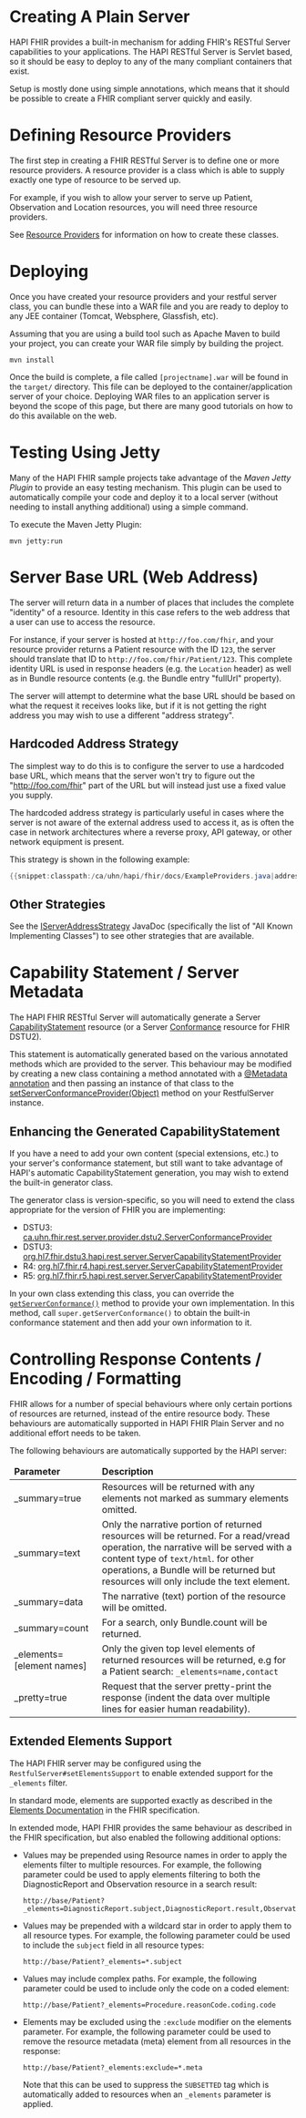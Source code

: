 # Creating A Plain Server

HAPI FHIR provides a built-in mechanism for adding FHIR's RESTful Server capabilities to your applications. The HAPI RESTful Server is Servlet based, so it should be easy to deploy to any of the many compliant containers that exist.

Setup is mostly done using simple annotations, which means that it should be possible to create a FHIR compliant server quickly and easily.

# Defining Resource Providers

The first step in creating a FHIR RESTful Server is to define one or more resource providers. A resource provider is a class which is able to supply exactly one type of resource to be served up.

For example, if you wish to allow your server to serve up Patient, Observation and Location resources, you will need three resource providers.

See [Resource Providers](./resource_providers.html) for information on how to create these classes.

# Deploying

Once you have created your resource providers and your restful server class, you can bundle these into a WAR file and you are ready to deploy to any JEE container (Tomcat, Websphere, Glassfish, etc).

Assuming that you are using a build tool such as Apache Maven to build your project, you can create your WAR file simply by building the project.

```
mvn install
```

Once the build is complete, a file called `[projectname].war` will be found in the `target/` directory. This file can be deployed to the container/application server of your choice. Deploying WAR files to an application server is beyond the scope of this page, but there are many good tutorials on how to do this available on the web.

# Testing Using Jetty

Many of the HAPI FHIR sample projects take advantage of the *Maven Jetty Plugin* to provide an easy testing mechanism. This plugin can be used to automatically compile your code and deploy it to a local server (without needing to install anything additional) using a simple command.

To execute the Maven Jetty Plugin:

```
mvn jetty:run
```

# Server Base URL (Web Address)

The server will return data in a number of places that includes the	complete "identity" of a resource. Identity in this case refers to the web address that a user can use to access the resource.

For instance, if your server is hosted at `http://foo.com/fhir`, and your resource provider returns a Patient resource with the ID `123`, the server should translate that ID to `http://foo.com/fhir/Patient/123`. This complete identity URL is used in response headers (e.g. the `Location` header) as well as in Bundle resource contents (e.g. the Bundle entry "fullUrl" property).

The server will attempt to determine what the base URL should be based on what the request it receives looks like, but if it is not getting the right address you may wish to use a different "address strategy".

## Hardcoded Address Strategy

The simplest way to do this is to configure the server to use a hardcoded base URL, which means that the server won't try to figure out the "http://foo.com/fhir" part of the URL but will instead just use a fixed value you supply. 

The hardcoded address strategy is particularly useful in cases where the server is not aware of the external address used to access it, as is often the case in network architectures where a reverse proxy, API gateway, or other network equipment is present.

This strategy is shown in the following example:

```java
{{snippet:classpath:/ca/uhn/hapi/fhir/docs/ExampleProviders.java|addressStrategy}}
```

## Other Strategies

See the	[IServerAddressStrategy](/hapi-fhir/apidocs/hapi-fhir-server/ca/uhn/fhir/rest/server/IServerAddressStrategy.html)	JavaDoc (specifically the list of "All Known Implementing Classes") to see	other strategies that are available.

<a name="capabilities"/>

# Capability Statement / Server Metadata

The HAPI FHIR RESTful Server will automatically generate a Server [CapabilityStatement](http://hl7.org/fhir/capabilitystatement.html) resource (or a Server [Conformance](https://www.hl7.org/fhir/DSTU2/conformance.html) resource for FHIR DSTU2).

This statement is automatically generated based on the various annotated methods which are provided to the server. This behaviour may be modified by creating a new class containing a method annotated with a [@Metadata annotation](./rest_operations.html#system_capabilities) and then passing an instance of that class to the [setServerConformanceProvider(Object)](/hapi-fhir/apidocs/hapi-fhir-server/ca/uhn/fhir/rest/server/RestfulServer.html#setServerConformanceProvider(java.lang.Object)) method on your RestfulServer instance.

## Enhancing the Generated CapabilityStatement

If you have a need to add your own content (special extensions, etc.) to your server's conformance statement, but still want to take advantage of HAPI's automatic CapabilityStatement generation, you may wish to extend the built-in generator class.

The generator class is version-specific, so you will need to extend the class appropriate for the version of FHIR you are implementing:

* DSTU3: [ca.uhn.fhir.rest.server.provider.dstu2.ServerConformanceProvider](/hapi-fhir/apidocs/hapi-fhir-structures-dstu2/ca/uhn/fhir/rest/server/provider/dstu2/ServerConformanceProvider.html)
* DSTU3: [org.hl7.fhir.dstu3.hapi.rest.server.ServerCapabilityStatementProvider](/hapi-fhir/apidocs/hapi-fhir-structures-dstu3/org/hl7/fhir/dstu3/hapi/rest/server/ServerCapabilityStatementProvider.html)
* R4: [org.hl7.fhir.r4.hapi.rest.server.ServerCapabilityStatementProvider](/hapi-fhir/apidocs/hapi-fhir-structures-r4/org/hl7/fhir/r4/hapi/rest/server/ServerCapabilityStatementProvider.html)
* R5: [org.hl7.fhir.r5.hapi.rest.server.ServerCapabilityStatementProvider](/hapi-fhir/apidocs/hapi-fhir-structures-r5/org/hl7/fhir/r5/hapi/rest/server/ServerCapabilityStatementProvider.html)

In your own class extending this class, you can override the [`getServerConformance()`](/hapi-fhir/apidocs/hapi-fhir-structures-r4/org/hl7/fhir/r4/hapi/rest/server/ServerCapabilityStatementProvider.html#getServerConformance(javax.servlet.http.HttpServletRequest,ca.uhn.fhir.rest.api.server.RequestDetails)) method to provide your own implementation. In this method, call `super.getServerConformance()` to obtain the built-in conformance statement and then add your own information to it.  


# Controlling Response Contents / Encoding / Formatting

FHIR allows for a number of special behaviours where only certain portions of resources are returned, instead of the entire resource body. These behaviours are automatically supported in HAPI FHIR Plain Server and no additional effort needs to be taken.

The following behaviours are automatically supported by the HAPI server:

<table class="table">
    <thead>
        <tr>
            <td><b>Parameter</b></td>
            <td><b>Description</b></td>
        </tr>
    </thead>
    <tbody>
        <tr>
            <td>_summary=true</td>
            <td>
                Resources will be returned with any elements not marked as summary elements
                omitted.
            </td>
        </tr>
        <tr>
            <td>_summary=text</td>
            <td>
                Only the narrative portion of returned resources will be returned. For a read/vread 
                operation, the narrative will be served with a content type of <code>text/html</code>.
                for other operations, a Bundle will be returned but resources will only include
                the text element.
            </td>
        </tr>
        <tr>
            <td>_summary=data</td>
            <td>
                The narrative (text) portion of the resource will be omitted.
            </td>
        </tr>
        <tr>
            <td>_summary=count</td>
            <td>
                For a search, only Bundle.count will be returned.
            </td>
        </tr>
        <tr>
            <td>_elements=[element names]</td>
            <td>
                Only the given top level elements of returned resources will be returned, e.g for 
                a Patient search: <code>_elements=name,contact</code>
            </td>
        </tr>
        <tr>
            <td>_pretty=true</td>
            <td>
                Request that the server pretty-print the response (indent the data over multiple lines for easier human readability).
            </td>
        </tr>
    </tbody>
</table>

## Extended Elements Support

The HAPI FHIR server may be configured using the `RestfulServer#setElementsSupport` to enable extended support for the <code>_elements</code> filter.

In standard mode, elements are supported exactly as described in the <a href="http://hl7.org/fhir/search.html#elements">Elements Documentation</a> in the FHIR specification.

In extended mode, HAPI FHIR provides the same behaviour as described in the FHIR specification, but also enabled the following additional options:

* Values may be prepended using Resource names in order to apply the elements filter to multiple resources. For example, the following parameter could be used to apply elements filtering to both the DiagnosticReport and Observation resource in a search result:

    ```url
    http://base/Patient?_elements=DiagnosticReport.subject,DiagnosticReport.result,Observation.value
    ```
    
* Values may be prepended with a wildcard star in order to apply them to all resource types. For example, the following parameter could	be used to include the <code>subject</code> field in all resource types:

    ```url
    http://base/Patient?_elements=*.subject
    ```
    
* Values may include complex paths. For example, the following parameter could be used to include only the code on a coded element:

    ```url
    http://base/Patient?_elements=Procedure.reasonCode.coding.code
    ```
    
* Elements may be excluded using the <code>:exclude</code> modifier on the elements parameter. For example, the following parameter could be used to remove the resource metadata (meta) element from all resources in the response:

    ```url
    http://base/Patient?_elements:exclude=*.meta
    ```
    
    Note that this can be used to suppress the `SUBSETTED` tag which is automatically added to resources when an `_elements` parameter is applied.

